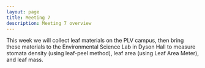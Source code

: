 ```yaml
---
layout: page
title: Meeting 7
description: Meeting 7 overview
---
```


This week we will collect leaf materials on the PLV campus, then bring these materials to the Environmental Science Lab in Dyson Hall to measure stomata density (using leaf-peel method), leaf area (using Leaf Area Meter), and leaf mass.